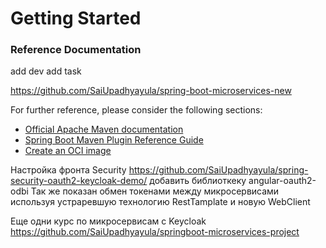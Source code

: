 # Getting Started

### Reference Documentation

add dev
add task

https://github.com/SaiUpadhyayula/spring-boot-microservices-new

For further reference, please consider the following sections:

* [Official Apache Maven documentation](https://maven.apache.org/guides/index.html)
* [Spring Boot Maven Plugin Reference Guide](https://docs.spring.io/spring-boot/docs/2.7.4/maven-plugin/reference/html/)
* [Create an OCI image](https://docs.spring.io/spring-boot/docs/2.7.4/maven-plugin/reference/html/#build-image)

Настройка фронта Security
https://github.com/SaiUpadhyayula/spring-security-oauth2-keycloak-demo/
добавить библиоткеку 
angular-oauth2-odbi
Так же показан обмен токенами между микросервисами используя устраревшую технологию RestTamplate 
и новую WebClient



Еще одни курс по микросервисам с Keycloak
https://github.com/SaiUpadhyayula/springboot-microservices-project
